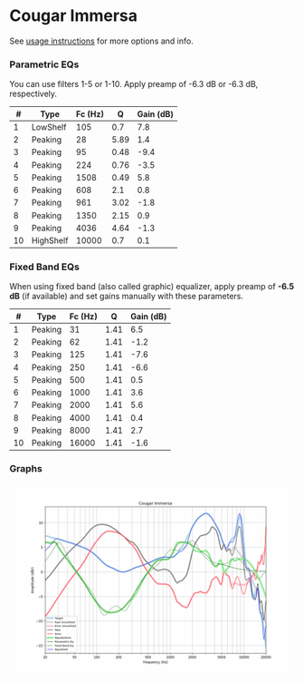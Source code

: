 # Cougar Immersa
See [usage instructions](https://github.com/jaakkopasanen/AutoEq#usage) for more options and info.

### Parametric EQs
You can use filters 1-5 or 1-10. Apply preamp of -6.3 dB or -6.3 dB, respectively.

|   # | Type      |   Fc (Hz) |    Q |   Gain (dB) |
|-----|-----------|-----------|------|-------------|
|   1 | LowShelf  |       105 | 0.7  |         7.8 |
|   2 | Peaking   |        28 | 5.89 |         1.4 |
|   3 | Peaking   |        95 | 0.48 |        -9.4 |
|   4 | Peaking   |       224 | 0.76 |        -3.5 |
|   5 | Peaking   |      1508 | 0.49 |         5.8 |
|   6 | Peaking   |       608 | 2.1  |         0.8 |
|   7 | Peaking   |       961 | 3.02 |        -1.8 |
|   8 | Peaking   |      1350 | 2.15 |         0.9 |
|   9 | Peaking   |      4036 | 4.64 |        -1.3 |
|  10 | HighShelf |     10000 | 0.7  |         0.1 |

### Fixed Band EQs
When using fixed band (also called graphic) equalizer, apply preamp of **-6.5 dB** (if available) and set gains manually with these parameters.

|   # | Type    |   Fc (Hz) |    Q |   Gain (dB) |
|-----|---------|-----------|------|-------------|
|   1 | Peaking |        31 | 1.41 |         6.5 |
|   2 | Peaking |        62 | 1.41 |        -1.2 |
|   3 | Peaking |       125 | 1.41 |        -7.6 |
|   4 | Peaking |       250 | 1.41 |        -6.6 |
|   5 | Peaking |       500 | 1.41 |         0.5 |
|   6 | Peaking |      1000 | 1.41 |         3.6 |
|   7 | Peaking |      2000 | 1.41 |         5.6 |
|   8 | Peaking |      4000 | 1.41 |         0.4 |
|   9 | Peaking |      8000 | 1.41 |         2.7 |
|  10 | Peaking |     16000 | 1.41 |        -1.6 |

### Graphs
![](./Cougar%20Immersa.png)
